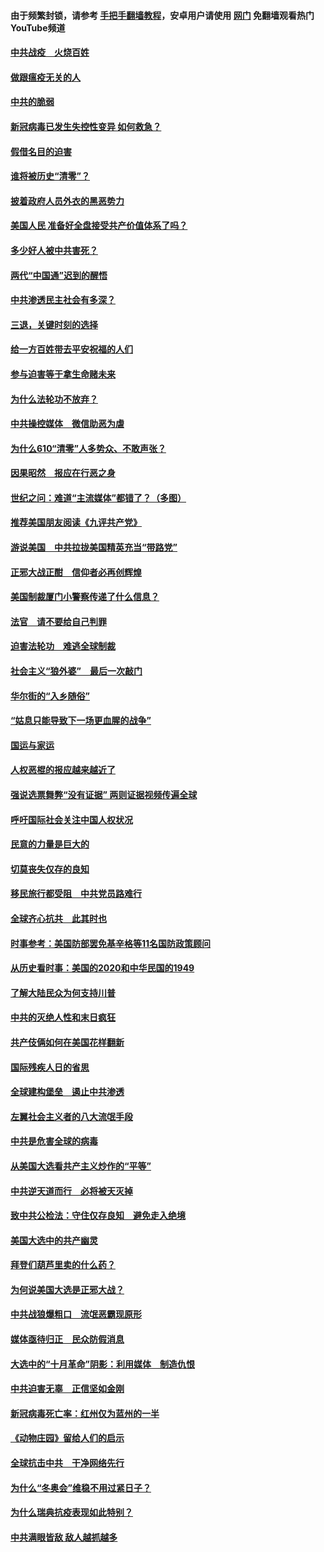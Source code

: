 #### 由于频繁封锁，请参考 [手把手翻墙教程](https://github.com/gfw-breaker/guides/wiki/)，安卓用户请使用 [网门](https://github.com/gfw-breaker/nogfw/blob/master/dl.md?t=01081000) 免翻墙观看热门YouTube频道 

#### [中共战疫　火烧百姓](../pages/251/418220.md?t=01081000) 

#### [做跟瘟疫无关的人](../pages/251/418171.md?t=01081000) 

#### [中共的脆弱](../pages/251/418196.md?t=01081000) 

#### [新冠病毒已发生失控性变异 如何救急？](../pages/251/418032.md?t=01081000) 

#### [假借名目的迫害](../pages/251/418055.md?t=01081000) 

#### [谁将被历史“清零”？](../pages/251/417485.md?t=01081000) 

#### [披着政府人员外衣的黑恶势力](../pages/251/417442.md?t=01081000) 

#### [美国人民 准备好全盘接受共产价值体系了吗？](../pages/251/417491.md?t=01081000) 

#### [多少好人被中共害死？](../pages/251/417144.md?t=01081000) 

#### [两代“中国通”迟到的醒悟](../pages/251/417064.md?t=01081000) 

#### [中共渗透民主社会有多深？](../pages/251/417063.md?t=01081000) 

#### [三退，关键时刻的选择](../pages/251/416969.md?t=01081000) 

#### [给一方百姓带去平安祝福的人们](../pages/251/416941.md?t=01081000) 

#### [参与迫害等于拿生命赌未来](../pages/251/416856.md?t=01081000) 

#### [为什么法轮功不放弃？](../pages/251/416864.md?t=01081000) 

#### [中共操控媒体　微信助恶为虐](../pages/251/416724.md?t=01081000) 

#### [为什么610“清零”人多势众、不敢声张？](../pages/251/416632.md?t=01081000) 

#### [因果昭然　报应在行恶之身](../pages/251/416582.md?t=01081000) 

#### [世纪之问：难道“主流媒体”都错了？（多图）](../pages/251/416571.md?t=01081000) 

#### [推荐美国朋友阅读《九评共产党》](../pages/251/416510.md?t=01081000) 

#### [游说美国　中共拉拢美国精英充当“带路党”](../pages/251/416529.md?t=01081000) 

#### [正邪大战正酣　信仰者必再创辉煌](../pages/251/416433.md?t=01081000) 

#### [美国制裁厦门小警察传递了什么信息？](../pages/251/416432.md?t=01081000) 

#### [法官　请不要给自己判罪](../pages/251/416379.md?t=01081000) 

#### [迫害法轮功　难逃全球制裁](../pages/251/416380.md?t=01081000) 

#### [社会主义“狼外婆”　最后一次敲门](../pages/251/416394.md?t=01081000) 

#### [华尔街的“入乡随俗”](../pages/251/416395.md?t=01081000) 

#### [“姑息只能导致下一场更血腥的战争”](../pages/251/416223.md?t=01081000) 

#### [国运与家运](../pages/251/416224.md?t=01081000) 

#### [人权恶棍的报应越来越近了](../pages/251/416276.md?t=01081000) 

#### [强说选票舞弊“没有证据” 两则证据视频传遍全球](../pages/251/416227.md?t=01081000) 

#### [呼吁国际社会关注中国人权状况](../pages/251/416135.md?t=01081000) 

#### [民意的力量是巨大的](../pages/251/416222.md?t=01081000) 

#### [切莫丧失仅存的良知](../pages/251/416134.md?t=01081000) 

#### [移民旅行都受阻　中共党员路难行](../pages/251/416033.md?t=01081000) 

#### [全球齐心抗共　此其时也](../pages/251/415989.md?t=01081000) 

#### [时事参考：美国防部罢免基辛格等11名国防政策顾问](../pages/251/415970.md?t=01081000) 

#### [从历史看时事：美国的2020和中华民国的1949](../pages/251/415949.md?t=01081000) 

#### [了解大陆民众为何支持川普](../pages/251/415950.md?t=01081000) 

#### [中共的灭绝人性和末日疯狂](../pages/251/415944.md?t=01081000) 

#### [共产伎俩如何在美国花样翻新](../pages/251/415908.md?t=01081000) 

#### [国际残疾人日的省思](../pages/251/415849.md?t=01081000) 

#### [全球建构堡垒　遏止中共渗透](../pages/251/415850.md?t=01081000) 

#### [左翼社会主义者的八大流氓手段](../pages/251/415802.md?t=01081000) 

#### [中共是危害全球的病毒](../pages/251/415569.md?t=01081000) 

#### [从美国大选看共产主义炒作的“平等”](../pages/251/415654.md?t=01081000) 

#### [中共逆天道而行　必将被天灭掉](../pages/251/415626.md?t=01081000) 

#### [致中共公检法：守住仅存良知　避免走入绝境](../pages/251/415627.md?t=01081000) 

#### [美国大选中的共产幽灵](../pages/251/415618.md?t=01081000) 

#### [拜登们葫芦里卖的什么药？](../pages/251/415531.md?t=01081000) 

#### [为何说美国大选是正邪大战？](../pages/251/415530.md?t=01081000) 

#### [中共战狼爆粗口　流氓恶霸现原形](../pages/251/415426.md?t=01081000) 

#### [媒体亟待归正　民众防假消息](../pages/251/415402.md?t=01081000) 

#### [大选中的“十月革命”阴影：利用媒体　制造仇恨](../pages/251/415334.md?t=01081000) 

#### [中共迫害无辜　正信坚如金刚](../pages/251/415307.md?t=01081000) 

#### [新冠病毒死亡率：红州仅为蓝州的一半](../pages/251/415164.md?t=01081000) 

#### [《动物庄园》留给人们的启示](../pages/251/415178.md?t=01081000) 

#### [全球抗击中共　干净网络先行](../pages/251/415096.md?t=01081000) 

#### [为什么“冬奥会”维稳不用过紧日子？](../pages/251/414949.md?t=01081000) 

#### [为什么瑞典抗疫表现如此特别？](../pages/251/414950.md?t=01081000) 

#### [中共满眼皆敌 敌人越抓越多](../pages/251/415053.md?t=01081000) 

